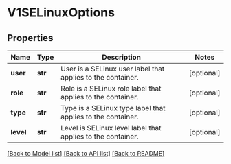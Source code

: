 # V1SELinuxOptions

## Properties
Name | Type | Description | Notes
------------ | ------------- | ------------- | -------------
**user** | **str** | User is a SELinux user label that applies to the container. | [optional] 
**role** | **str** | Role is a SELinux role label that applies to the container. | [optional] 
**type** | **str** | Type is a SELinux type label that applies to the container. | [optional] 
**level** | **str** | Level is SELinux level label that applies to the container. | [optional] 

[[Back to Model list]](../README.md#documentation-for-models) [[Back to API list]](../README.md#documentation-for-api-endpoints) [[Back to README]](../README.md)


